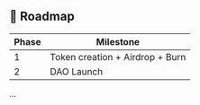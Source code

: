 ## 🧱 Roadmap
| Phase | Milestone |
|-------|-----------|
| 1 | Token creation + Airdrop + Burn |
| 2 | DAO Launch |
...